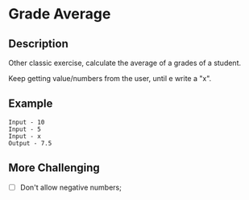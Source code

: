 # Grade Average

## Description

Other classic exercise, calculate the average of a grades of a student.

Keep getting value/numbers from the user, until e write a "x".

## Example

```text
Input - 10
Input - 5
Input - x
Output - 7.5
```

## More Challenging

- [ ] Don't allow negative numbers;
